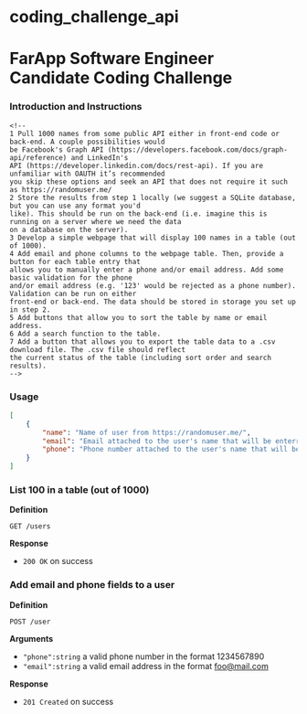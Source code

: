 # coding_challenge_api
# FarApp Software Engineer Candidate Coding Challenge

### Introduction and Instructions
    <!-- 
    1 Pull 1000 names from some public API either in front-end code or back-end. A couple possibilities would
    be Facebook's Graph API (https://developers.facebook.com/docs/graph-api/reference) and LinkedIn's
    API (https://developer.linkedin.com/docs/rest-api). If you are unfamiliar with OAUTH it’s recommended
    you skip these options and seek an API that does not require it such as https://randomuser.me/
    2 Store the results from step 1 locally (we suggest a SQLite database, but you can use any format you'd
    like). This should be run on the back-end (i.e. imagine this is running on a server where we need the data
    on a database on the server).
    3 Develop a simple webpage that will display 100 names in a table (out of 1000).
    4 Add email and phone columns to the webpage table. Then, provide a button for each table entry that
    allows you to manually enter a phone and/or email address. Add some basic validation for the phone
    and/or email address (e.g. '123' would be rejected as a phone number). Validation can be run on either
    front-end or back-end. The data should be stored in storage you set up in step 2.
    5 Add buttons that allow you to sort the table by name or email address.
    6 Add a search function to the table.
    7 Add a button that allows you to export the table data to a .csv download file. The .csv file should reflect
    the current status of the table (including sort order and search results). 
    -->

### Usage

```json
[
    {
        "name": "Name of user from https://randomuser.me/",
        "email": "Email attached to the user's name that will be enterred manually",
        "phone": "Phone number attached to the user's name that will be enterred manually"
    }
]
```

### List 100 in a table (out of 1000)

**Definition**

`GET /users`

**Response**

- `200 OK` on success

### Add email and phone fields to a user

**Definition**

`POST /user`

**Arguments**

- `"phone":string` a valid phone number in the format 1234567890
- `"email":string` a valid email address in the format foo@mail.com

**Response**

- `201 Created` on success